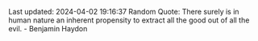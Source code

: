 Last updated: 2024-04-02 19:16:37
Random Quote: There surely is in human nature an inherent propensity to extract all the good out of all the evil. - Benjamin Haydon